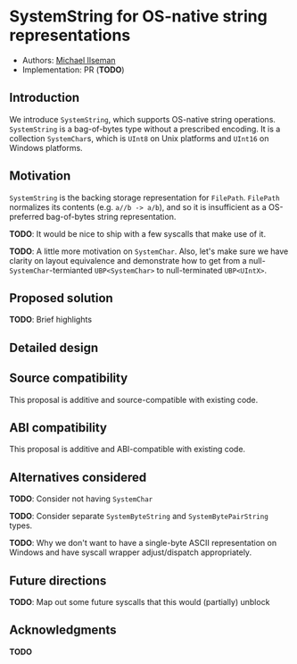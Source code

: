 # SystemString for OS-native string representations

* Authors: [Michael Ilseman](https://github.com/milseman)
* Implementation: PR (**TODO**)

## Introduction

We introduce `SystemString`, which supports OS-native string operations. `SystemString` is a bag-of-bytes type without a prescribed encoding. It is a collection `SystemChar`s, which is `UInt8` on Unix platforms and `UInt16` on Windows platforms.


## Motivation

`SystemString` is the backing storage representation for `FilePath`. `FilePath` normalizes its contents (e.g. `a//b -> a/b`), and so it is insufficient as a OS-preferred bag-of-bytes string representation.

**TODO**: It would be nice to ship with a few syscalls that make use of it.

**TODO**: A little more motivation on `SystemChar`. Also, let's make sure we have clarity on layout equivalence and demonstrate how to get from a null-`SystemChar`-termianted `UBP<SystemChar>` to null-terminated `UBP<UIntX>`.

## Proposed solution

**TODO**: Brief highlights


## Detailed design


## Source compatibility

This proposal is additive and source-compatible with existing code.

## ABI compatibility

This proposal is additive and ABI-compatible with existing code.


## Alternatives considered

**TODO**: Consider not having `SystemChar`

**TODO**: Consider separate `SystemByteString` and `SystemBytePairString` types.

**TODO**: Why we don't want to have a single-byte ASCII representation on Windows and have syscall wrapper adjust/dispatch appropriately.


## Future directions

**TODO**: Map out some future syscalls that this would (partially) unblock

## Acknowledgments

**TODO**


